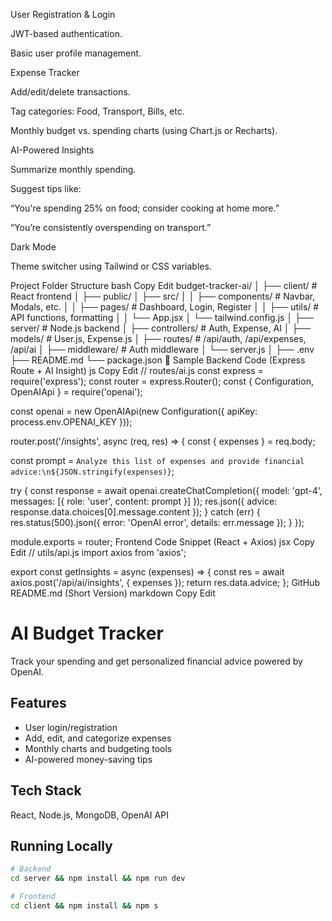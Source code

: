 User Registration & Login

JWT-based authentication.

Basic user profile management.

Expense Tracker

Add/edit/delete transactions.

Tag categories: Food, Transport, Bills, etc.

Monthly budget vs. spending charts (using Chart.js or Recharts).

AI-Powered Insights

Summarize monthly spending.

Suggest tips like:

“You're spending 25% on food; consider cooking at home more.”

“You’re consistently overspending on transport.”

Dark Mode

Theme switcher using Tailwind or CSS variables.

 Project Folder Structure
bash
Copy
Edit
budget-tracker-ai/
│
├── client/               # React frontend
│   ├── public/
│   ├── src/
│   │   ├── components/   # Navbar, Modals, etc.
│   │   ├── pages/        # Dashboard, Login, Register
│   │   ├── utils/        # API functions, formatting
│   │   └── App.jsx
│   └── tailwind.config.js
│
├── server/               # Node.js backend
│   ├── controllers/      # Auth, Expense, AI
│   ├── models/           # User.js, Expense.js
│   ├── routes/           # /api/auth, /api/expenses, /api/ai
│   ├── middleware/       # Auth middleware
│   └── server.js
│
├── .env
├── README.md
└── package.json
📄 Sample Backend Code (Express Route + AI Insight)
js
Copy
Edit
// routes/ai.js
const express = require('express');
const router = express.Router();
const { Configuration, OpenAIApi } = require('openai');

const openai = new OpenAIApi(new Configuration({ apiKey: process.env.OPENAI_KEY }));

router.post('/insights', async (req, res) => {
  const { expenses } = req.body;

  const prompt = `Analyze this list of expenses and provide financial advice:\n${JSON.stringify(expenses)}`;

  try {
    const response = await openai.createChatCompletion({
      model: 'gpt-4',
      messages: [{ role: 'user', content: prompt }]
    });
    res.json({ advice: response.data.choices[0].message.content });
  } catch (err) {
    res.status(500).json({ error: 'OpenAI error', details: err.message });
  }
});

module.exports = router;
 Frontend Code Snippet (React + Axios)
jsx
Copy
Edit
// utils/api.js
import axios from 'axios';

export const getInsights = async (expenses) => {
  const res = await axios.post('/api/ai/insights', { expenses });
  return res.data.advice;
};
GitHub README.md (Short Version)
markdown
Copy
Edit
#  AI Budget Tracker

Track your spending and get personalized financial advice powered by OpenAI.

## Features
- User login/registration
- Add, edit, and categorize expenses
- Monthly charts and budgeting tools
- AI-powered money-saving tips

## Tech Stack
React, Node.js, MongoDB, OpenAI API

## Running Locally

```bash
# Backend
cd server && npm install && npm run dev

# Frontend
cd client && npm install && npm s
